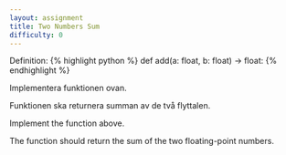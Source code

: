 ```yaml
---
layout: assignment
title: Two Numbers Sum
difficulty: 0
---
```

Definition:
{% highlight python %}
def add(a: float, b: float) -> float:
{% endhighlight %}

<div class="swedish" markdown="1">
Implementera funktionen ovan.

Funktionen ska returnera summan av de två flyttalen.
</div>

<div class="english" markdown="1">
Implement the function above.

The function should return the sum of the two floating-point numbers.
</div>

<script>

const solution = `

def add(a, b):
    return a + b

`
new Assignment(
    'add',
    () => {
        const args = []
        while (args.length < 2) {
            args.push((Math.floor(Math.random() * 200000) - 100000) / 100)
        }
        return args
    },
    solution
)

</script>

